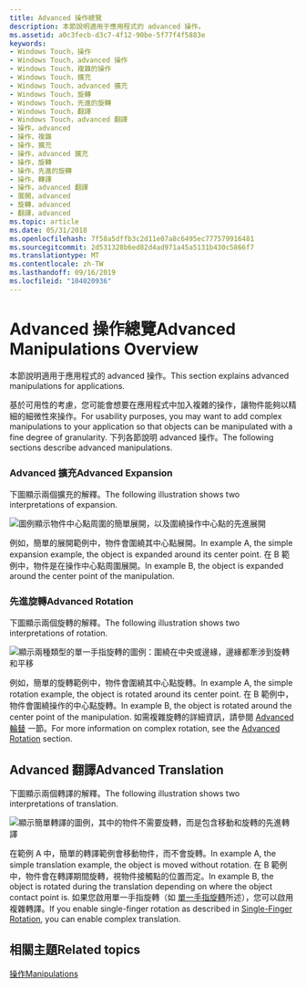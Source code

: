 ```yaml
---
title: Advanced 操作總覽
description: 本節說明適用于應用程式的 advanced 操作。
ms.assetid: a0c3fecb-d3c7-4f12-90be-5f77f4f5883e
keywords:
- Windows Touch，操作
- Windows Touch，advanced 操作
- Windows Touch，複雜的操作
- Windows Touch，擴充
- Windows Touch，advanced 擴充
- Windows Touch，旋轉
- Windows Touch，先進的旋轉
- Windows Touch，翻譯
- Windows Touch，advanced 翻譯
- 操作，advanced
- 操作，複雜
- 操作，擴充
- 操作，advanced 擴充
- 操作，旋轉
- 操作，先進的旋轉
- 操作，轉譯
- 操作，advanced 翻譯
- 展開，advanced
- 旋轉，advanced
- 翻譯，advanced
ms.topic: article
ms.date: 05/31/2018
ms.openlocfilehash: 7f58a5dffb3c2d11e07a8c6495ec777579916481
ms.sourcegitcommit: 2d531328b6ed82d4ad971a45a5131b430c5866f7
ms.translationtype: MT
ms.contentlocale: zh-TW
ms.lasthandoff: 09/16/2019
ms.locfileid: "104020936"
---
```

# <a name="advanced-manipulations-overview"></a><span data-ttu-id="bcde7-123">Advanced 操作總覽</span><span class="sxs-lookup"><span data-stu-id="bcde7-123">Advanced Manipulations Overview</span></span>

<span data-ttu-id="bcde7-124">本節說明適用于應用程式的 advanced 操作。</span><span class="sxs-lookup"><span data-stu-id="bcde7-124">This section explains advanced manipulations for applications.</span></span>

<span data-ttu-id="bcde7-125">基於可用性的考慮，您可能會想要在應用程式中加入複雜的操作，讓物件能夠以精細的細微性來操作。</span><span class="sxs-lookup"><span data-stu-id="bcde7-125">For usability purposes, you may want to add complex manipulations to your application so that objects can be manipulated with a fine degree of granularity.</span></span> <span data-ttu-id="bcde7-126">下列各節說明 advanced 操作。</span><span class="sxs-lookup"><span data-stu-id="bcde7-126">The following sections describe advanced manipulations.</span></span>

### <a name="advanced-expansion"></a><span data-ttu-id="bcde7-127">Advanced 擴充</span><span class="sxs-lookup"><span data-stu-id="bcde7-127">Advanced Expansion</span></span>

<span data-ttu-id="bcde7-128">下圖顯示兩個擴充的解釋。</span><span class="sxs-lookup"><span data-stu-id="bcde7-128">The following illustration shows two interpretations of expansion.</span></span>

![圖例顯示物件中心點周圍的簡單展開，以及圍繞操作中心點的先進展開](images/expansion.png)

<span data-ttu-id="bcde7-130">例如，簡單的展開範例中，物件會圍繞其中心點展開。</span><span class="sxs-lookup"><span data-stu-id="bcde7-130">In example A, the simple expansion example, the object is expanded around its center point.</span></span> <span data-ttu-id="bcde7-131">在 B 範例中，物件是在操作中心點周圍展開。</span><span class="sxs-lookup"><span data-stu-id="bcde7-131">In example B, the object is expanded around the center point of the manipulation.</span></span>

### <a name="advanced-rotation"></a><span data-ttu-id="bcde7-132">先進旋轉</span><span class="sxs-lookup"><span data-stu-id="bcde7-132">Advanced Rotation</span></span>

<span data-ttu-id="bcde7-133">下圖顯示兩個旋轉的解釋。</span><span class="sxs-lookup"><span data-stu-id="bcde7-133">The following illustration shows two interpretations of rotation.</span></span>

![顯示兩種類型的單一手指旋轉的圖例：圍繞在中央或邊緣，邊緣都牽涉到旋轉和平移](images/rotation.png)

<span data-ttu-id="bcde7-135">例如，簡單的旋轉範例中，物件會圍繞其中心點旋轉。</span><span class="sxs-lookup"><span data-stu-id="bcde7-135">In example A, the simple rotation example, the object is rotated around its center point.</span></span> <span data-ttu-id="bcde7-136">在 B 範例中，物件會圍繞操作的中心點旋轉。</span><span class="sxs-lookup"><span data-stu-id="bcde7-136">In example B, the object is rotated around the center point of the manipulation.</span></span> <span data-ttu-id="bcde7-137">如需複雜旋轉的詳細資訊，請參閱 [Advanced 輪替](advanced-rotation.md) 一節。</span><span class="sxs-lookup"><span data-stu-id="bcde7-137">For more information on complex rotation, see the [Advanced Rotation](advanced-rotation.md) section.</span></span>

## <a name="advanced-translation"></a><span data-ttu-id="bcde7-138">Advanced 翻譯</span><span class="sxs-lookup"><span data-stu-id="bcde7-138">Advanced Translation</span></span>

<span data-ttu-id="bcde7-139">下圖顯示兩個轉譯的解釋。</span><span class="sxs-lookup"><span data-stu-id="bcde7-139">The following illustration shows two interpretations of translation.</span></span>

![顯示簡單轉譯的圖例，其中的物件不需要旋轉，而是包含移動和旋轉的先進轉譯](images/translation.png)

<span data-ttu-id="bcde7-141">在範例 A 中，簡單的轉譯範例會移動物件，而不會旋轉。</span><span class="sxs-lookup"><span data-stu-id="bcde7-141">In example A, the simple translation example, the object is moved without rotation.</span></span> <span data-ttu-id="bcde7-142">在 B 範例中，物件會在轉譯期間旋轉，視物件接觸點的位置而定。</span><span class="sxs-lookup"><span data-stu-id="bcde7-142">In example B, the object is rotated during the translation depending on where the object contact point is.</span></span> <span data-ttu-id="bcde7-143">如果您啟用單一手指旋轉（如 [單一手指旋轉](single-finger-rotation.md)所述），您可以啟用複雜轉譯。</span><span class="sxs-lookup"><span data-stu-id="bcde7-143">If you enable single-finger rotation as described in [Single-Finger Rotation](single-finger-rotation.md), you can enable complex translation.</span></span>

## <a name="related-topics"></a><span data-ttu-id="bcde7-144">相關主題</span><span class="sxs-lookup"><span data-stu-id="bcde7-144">Related topics</span></span>

<dl> <dt>

[<span data-ttu-id="bcde7-145">操作</span><span class="sxs-lookup"><span data-stu-id="bcde7-145">Manipulations</span></span>](getting-started-with-manipulations.md)
</dt> </dl>

 

 




